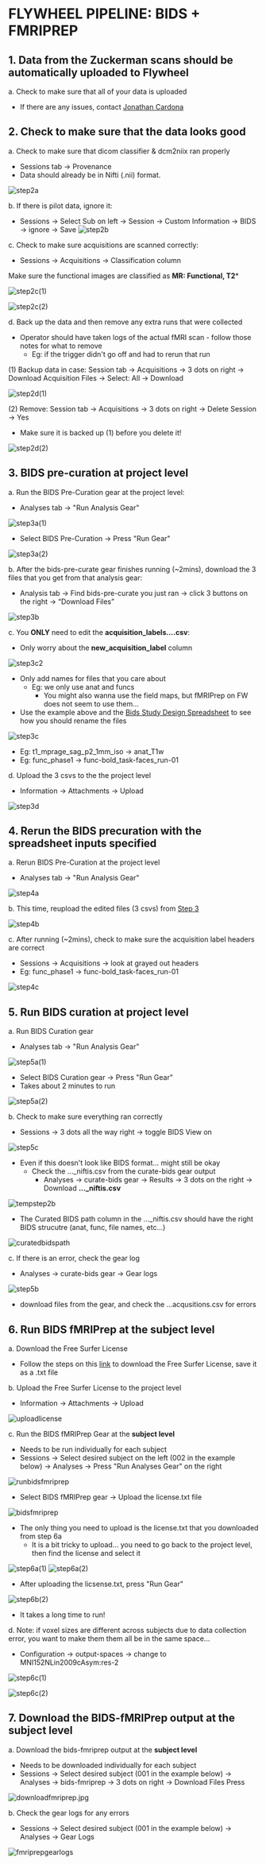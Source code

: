 # FLYWHEEL PIPELINE: BIDS + FMRIPREP

## 1. Data from the Zuckerman scans should be automatically uploaded to Flywheel
a. Check to make sure that all of your data is uploaded
- If there are any issues, contact [Jonathan Cardona](jc5724@columbia.edu)

## 2. Check to make sure that the data looks good

a. Check to make sure that dicom classifier & dcm2niix ran properly
- Sessions tab -> Provenance
- Data should already be in Nifti (.nii) format. 

![step2a](imgs/step2a.jpg)

b. If there is pilot data, ignore it:

- Sessions &rarr; Select Sub on left &rarr; Session &rarr; Custom Information &rarr; BIDS &rarr; ignore &rarr; Save
![step2b](imgs/step2b.jpg)

c. Check to make sure acquisitions are scanned correctly:

- Sessions -> Acquisitions -> Classification column

 Make sure the functional images are classified as **MR: Functional, T2***

 ![step2c(1)](imgs/step2c(1).jpg)

![step2c(2)](imgs/step2c(2).jpg)


d. Back up the data and then remove any extra runs that were collected
- Operator should have taken logs of the actual fMRI scan - follow those notes for what to remove
  - Eg: if the trigger didn't go off and had to rerun that run

(1) Backup data in case: Session tab -> Acquisitions -> 3 dots on right -> Download Acquisition Files -> Select: All -> Download

![step2d(1)](imgs/step2d(1).jpg)

(2) Remove: Session tab -> Acquisitions -> 3 dots on right -> Delete Session -> Yes
- Make sure it is backed up (1) before you delete it! 

![step2d(2)](imgs/step2d(2).jpg)

## 3. BIDS pre-curation at project level

a. Run the BIDS Pre-Curation gear at the project level:
- Analyses tab &rarr; "Run Analysis Gear"

![step3a(1)](imgs/step3a(1).jpg)

- Select BIDS Pre-Curation &rarr; Press "Run Gear"

![step3a(2)](imgs/step3a(2).jpg)

b. After the bids-pre-curate gear finishes running (~2mins), download the 3 files that you get from that analysis gear:
- Analysis tab &rarr; Find bids-pre-curate you just ran &rarr; click 3 buttons on the right &rarr; “Download Files”

![step3b](imgs/step3b.jpg)

c. You **ONLY** need to edit the **acquisition_labels....csv**:

- Only worry about the **new_acquisition_label** column

![step3c2](imgs/step3c2.jpg)
- Only add names for files that you care about
  - Eg: we only use anat and funcs 
    - You might also wanna use the field maps, but fMRIPrep on FW does not seem to use them...   
- Use the example above and the  [Bids Study Design Spreadsheet](https://docs.google.com/spreadsheets/d/1DdNVY99udc8NeYpMS_ogAg19FZgkISkP/edit#gid=1495259008) to see how you should rename the files

![step3c](imgs/step3c.jpg)

- Eg: t1_mprage_sag_p2_1mm_iso &rarr; anat_T1w
- Eg: func_phase1 &rarr; func-bold_task-faces_run-01

d. Upload the 3 csvs to the the project level
- Information &rarr; Attachments &rarr; Upload

![step3d](imgs/step3d.jpg)

## 4. Rerun the BIDS precuration with the spreadsheet inputs specified

a. Rerun BIDS Pre-Curation at the project level

- Analyses tab &rarr; "Run Analysis Gear"

![step4a](imgs/step3a(1).jpg)

b. This time, reupload the edited files (3 csvs) from [Step 3](#3-bids-pre-curation-at-project-level)

![step4b](imgs/step4b.jpg)

c. After running (~2mins), check to make sure the acquisition label headers are correct
- Sessions &rarr; Acquisitions &rarr; look at grayed out headers
- Eg: func_phase1 &rarr; func-bold_task-faces_run-01

![step4c](imgs/step4c.jpg)

## 5. Run BIDS curation at project level

a. Run BIDS Curation gear
- Analyses tab &rarr; "Run Analysis Gear"

![step5a(1)](imgs/step3a(1).jpg)

- Select BIDS Curation gear &rarr; Press "Run Gear"
- Takes about 2 minutes to run

![step5a(2)](imgs/step5a.jpg)

b. Check to make sure everything ran correctly

- Sessions &rarr; 3 dots all the way right &rarr; toggle BIDS View on

![step5c](imgs/step5c.jpg)

- Even if this doesn't look like BIDS format... might still be okay
  - Check the ..._niftis.csv from the curate-bids gear output
    - Analyses &rarr; curate-bids gear &rarr; Results &rarr; 3 dots on the right &rarr; Download **..._niftis.csv**
  
![tempstep2b](imgs/tempstep2b(2).jpg)
- The Curated BIDS path column in the ..._niftis.csv should have the right BIDS strucutre (anat, func, file names, etc...)

![curatedbidspath](imgs/curatedbidspath.jpg)

c. If there is an error, check the gear log
- Analyses &rarr; curate-bids gear &rarr; Gear logs

![step5b](imgs/step5b.jpg)

 - download files from the gear, and check the …acqusitions.csv for errors


## 6. Run BIDS fMRIPrep at the subject level

a. Download the Free Surfer License
- Follow the steps on this [link](https://surfer.nmr.mgh.harvard.edu/fswiki/License) to download the Free Surfer License, save it as a .txt file

b. Upload the Free Surfer License to the project level 
- Information &rarr; Attachments &rarr; Upload

![uploadlicense](imgs/uploadlicense.jpg)

c. Run the BIDS fMRIPrep Gear at the **subject level**
- Needs to be run individually for each subject
- Sessions &rarr; Select desired subject on the left (002 in the example below) &rarr; Analyses &rarr; Press "Run Analyses Gear" on the right

![runbidsfmriprep](imgs/runbidsfmriprep.jpg)

- Select BIDS fMRIPrep gear &rarr; Upload the license.txt file

![bidsfmriprep](imgs/bidsfmriprep.jpg)

- The only thing you need to upload is the license.txt that you downloaded from step 6a
  - It is a bit tricky to upload... you need to go back to the project level, then find the license and select it

![step6a(1)](imgs/step6a(1).jpg)
![step6a(2)](imgs/step6a(2).jpg)

- After uploading the licsense.txt, press "Run Gear" 

![step6b(2)](imgs/step6b(2).jpg)

- It takes a long time to run!

d. Note: if voxel sizes are different across subjects due to data collection error, you want to make them them all be in the same space... 

- Configuration -> output-spaces -> change to MNI152NLin2009cAsym:res-2

![step6c(1)](imgs/step6c(1).jpg)

![step6c(2)](imgs/step6c(2).jpg)

## 7. Download the BIDS-fMRIPrep output at the subject level 

a. Download the bids-fmriprep output at the **subject level**
- Needs to be downloaded individually for each subject
- Sessions &rarr; Select desired subject (001 in the example below) &rarr; Analyses &rarr; bids-fmriprep &rarr; 3 dots on right &rarr; Download Files Press

![downloadfmriprep.jpg](imgs/downloadfmriprep.jpg)

b. Check the gear logs for any errors

- Sessions &rarr; Select desired subject (001 in the example below) &rarr; Analyses &rarr; Gear Logs

![fmriprepgearlogs](imgs/fmriprepgearlogs.jpg)
